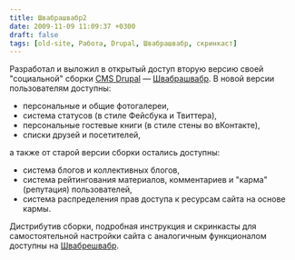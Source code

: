 ```yaml
---
title: Швабрашвабр2
date: 2009-11-09 11:09:37 +0300
draft: false
tags: [old-site, Работа, Drupal, Швабрашвабр, скринкаст]
---
```

Разработал и выложил в открытый доступ вторую версию своей "социальной" сборки [CMS Drupal](http://drupal.org) — [Швабрашвабр](http://shvabrashvabr.ru). В новой версии пользователям доступны:
 - персональные и общие фотогалереи,
 - система статусов (в стиле Фейсбука и Твиттера),
 - персональные гостевые книги (в стиле стены во вКонтакте),
 - списки друзей и посетителей,

а также от старой версии сборки остались доступны:
 - система блогов и коллективных блогов,
 - система рейтингования материалов, комментариев и "карма" (репутация) пользователей,
 - система распределения прав доступа к ресурсам сайта на основе кармы.

Дистрибутив сборки, подробная инструкция и скринкасты для самостоятельной настройки сайта с аналогичным функционалом доступны на [Швабрешвабр](http://shvabrashvabr.ru/blog/shvabrashvabr-2-opisanie).
<!--more-->
